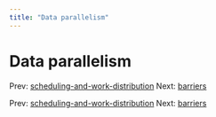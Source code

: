 ```yaml
---
title: "Data parallelism"
---
```


# Data parallelism

Prev: [scheduling-and-work-distribution](scheduling-and-work-distribution.md)
Next: [barriers](barriers.md)

Prev: [scheduling-and-work-distribution](scheduling-and-work-distribution.md)
Next: [barriers](barriers.md)
